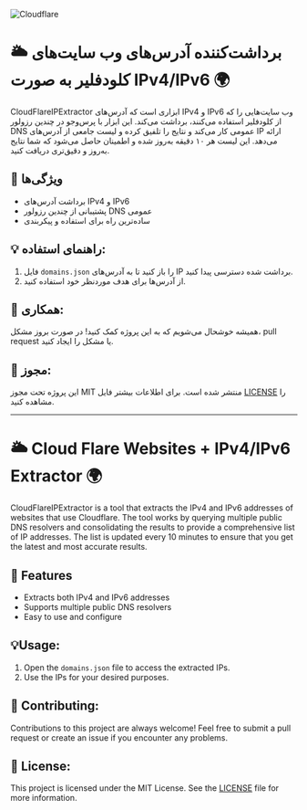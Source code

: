 ![Cloudflare](https://img.shields.io/badge/-Cloudflare-f38020?style=flat-square&logo=Cloudflare&logoColor=white)


# 🌥️ برداشت‌کننده آدرس‌های وب سایت‌های کلودفلیر به صورت IPv4/IPv6 🌍
CloudFlareIPExtractor ابزاری است که آدرس‌های IPv4 و IPv6 وب سایت‌هایی را که از کلودفلیر استفاده می‌کنند، برداشت می‌کند. این ابزار با پرس‌وجو در چندین رزولور DNS عمومی کار می‌کند و نتایج را تلفیق کرده و لیست جامعی از آدرس‌های IP ارائه می‌دهد. این لیست هر ۱۰ دقیقه به‌روز شده و اطمینان حاصل می‌شود که شما نتایج به‌روز و دقیق‌تری دریافت کنید.

## 🌟 ویژگی‌ها

*  برداشت آدرس‌های IPv4 و IPv6
*  پشتیبانی از چندین رزولور DNS عمومی
*  ساده‌ترین راه برای استفاده و پیکربندی

## 💡 راهنمای استفاده:
1. فایل `domains.json` را باز کنید تا به آدرس‌های IP برداشت شده دسترسی پیدا کنید.
2. از آدرس‌ها برای هدف موردنظر خود استفاده کنید.

## 🤝 همکاری:
همیشه خوشحال می‌شویم که به این پروژه کمک کنید! در صورت بروز مشکل، pull request یا مشکل را ایجاد کنید.

## 📃 مجوز:
این پروژه تحت مجوز MIT منتشر شده است. برای اطلاعات بیشتر فایل [LICENSE](https://github.com/hossein-mohseni/CF-Web/blob/main/LICENSE) را مشاهده کنید.





------------------------------------------------------------------------



# 🌥️ Cloud Flare Websites + IPv4/IPv6 Extractor 🌍

CloudFlareIPExtractor is a tool that extracts the IPv4 and IPv6 addresses of websites that use Cloudflare. The tool works by querying multiple public DNS resolvers and consolidating the results to provide a comprehensive list of IP addresses. The list is updated every 10 minutes to ensure that you get the latest and most accurate results.

## 🌟 Features

*  Extracts both IPv4 and IPv6 addresses
*  Supports multiple public DNS resolvers
*  Easy to use and configure

## 💡Usage:

1. Open the `domains.json` file to access the extracted IPs.
2. Use the IPs for your desired purposes.

## 🤝 Contributing:
Contributions to this project are always welcome! Feel free to submit a pull request or create an issue if you encounter any problems.

## 📃 License:
This project is licensed under the MIT License. See the [LICENSE](https://github.com/hossein-mohseni/CF-Web/blob/main/LICENSE) file for more information.

